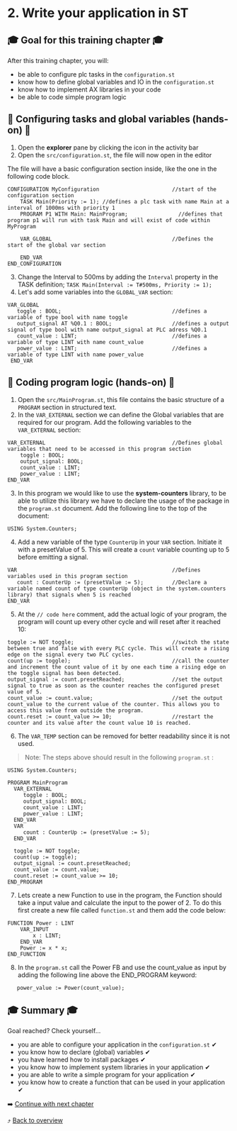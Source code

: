 # 2. Write your application in ST

## :mortar_board: Goal for this training chapter :mortar_board:

After this training chapter, you will:

- be able to configure plc tasks in the `configuration.st`
- know how to define global variables and IO in the `configuration.st`
- know how to implement AX libraries in your code
- be able to code simple program logic

## :raised_hands: Configuring tasks and global variables (hands-on) :raised_hands:

1. Open the **explorer** pane by clicking the icon in the activity bar
2. Open the `src/configuration.st`, the file will now open in the editor

The file will have a basic configuration section inside, like the one in the following code block.

```
CONFIGURATION MyConfiguration                       //start of the configuration section
    TASK Main(Priority := 1); //defines a plc task with name Main at a interval of 1000ms with priority 1
    PROGRAM P1 WITH Main: MainProgram;                //defines that program p1 will run with task Main and will exist of code within MyProgram

    VAR_GLOBAL                                      //Defines the start of the global var section

    END_VAR
END_CONFIGURATION
```

3. Change the Interval to 500ms by adding the `Interval` property in the TASK definition; `TASK Main(Interval := T#500ms, Priority := 1);`
4. Let's add some variables into the `GLOBAL_VAR` section:

```
VAR_GLOBAL
   toggle : BOOL;                                   //defines a variable of type bool with name toggle  
   output_signal AT %Q0.1 : BOOL;                   //defines a output signal of type bool with name output_signal at PLC adress %Q0.1  
   count_value : LINT;                              //defines a variable of type LINT with name count_value
   power_value : LINT;                              //defines a variable of type LINT with name power_value
 END_VAR
```


## :raised_hands: Coding program logic (hands-on) :raised_hands:

1. Open the `src/MainProgram.st`, this file contains the basic structure of a `PROGRAM` section in structured text.
2. In the `VAR_EXTERNAL` section we can define the Global variables that are required for our program. Add the following variables to the `VAR_EXTERNAL` section:

```
VAR_EXTERNAL                                        //Defines global variables that need to be accessed in this program section
    toggle : BOOL;
    output_signal: BOOL;
    count_value : LINT;   
    power_value : LINT;                                      
END_VAR
```

3. In this program we would like to use the **system-counters** library, to be able to utilize this library we have to declare the usage of the package in the `program.st` document. Add the following line to the top of the document:

```
USING System.Counters;
```

4. Add a new variable of the type `CounterUp` in your `VAR` section. Initiate it with a presetValue of 5. This will create a `count` variable counting up to 5 before emitting a signal.
```
VAR                                                 //Defines variables used in this program section
   count : CounterUp := (presetValue := 5);         //Declare a variable named count of type counterUp (object in the system.counters library) that signals when 5 is reached
END_VAR
```
5. At the `// code here` comment, add the actual logic of your program, the program will count up every other cycle and will reset after it reached 10:
```
toggle := NOT toggle;                               //switch the state between true and false with every PLC cycle. This will create a rising edge on the signal every two PLC cycles.
count(up := toggle);                                //call the counter and increment the count value of it by one each time a rising edge on the toggle signal has been detected.
output_signal := count.presetReached;               //set the output signal to true as soon as the counter reaches the configured preset value of 5.
count_value := count.value;                         //set the output count_value to the current value of the counter. This allows you to access this value from outside the program.
count.reset := count_value >= 10;                   //restart the counter and its value after the count value 10 is reached.              

```
6. The `VAR_TEMP` section can be removed for better readability since it is not used.

> Note: The steps above should result in the following `program.st` :
```
USING System.Counters;

PROGRAM MainProgram
  VAR_EXTERNAL
     toggle : BOOL;
     output_signal: BOOL;
     count_value : LINT;
     power_value : LINT;
  END_VAR
  VAR
     count : CounterUp := (presetValue := 5);
  END_VAR

  toggle := NOT toggle;
  count(up := toggle);
  output_signal := count.presetReached;
  count_value := count.value;
  count.reset := count_value >= 10;
END_PROGRAM
```
7. Lets create a new Function to use in the program, the Function should take a input value and calculate the input to the power of 2. To do this first create a new file called `function.st` and them add the code below:

```
FUNCTION Power : LINT
    VAR_INPUT
        x : LINT;
    END_VAR
    Power := x * x;
END_FUNCTION

```

8. In the `program.st` call the Power FB and use the count_value as input by adding the following line above the END_PROGRAM keyword:
```
   power_value := Power(count_value);
```



## :mortar_board: Summary :mortar_board:

Goal reached? Check yourself...

- you are able to configure your application in the `configuration.st` ✔
- you know how to declare (global) variables ✔
- you have learned how to install packages ✔
- you know how to implement system libraries in your application ✔
- you are able to write a simple program for your application ✔
- you know how to create a function that can be used in your application ✔

:arrow_right: [Continue with next chapter](./3-testing.md)

:arrow_heading_up: [Back to overview](./../README.md)
